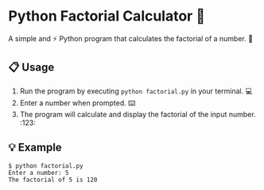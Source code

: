 # Python Factorial Calculator :1234:

A simple and :zap: Python program that calculates the factorial of a number. :rocket:

## :clipboard: Usage

1. Run the program by executing `python factorial.py` in your terminal. :computer:
2. Enter a number when prompted. :keyboard:
3. The program will calculate and display the factorial of the input number. :123:

## :bulb: Example

```shell
$ python factorial.py
Enter a number: 5
The factorial of 5 is 120
